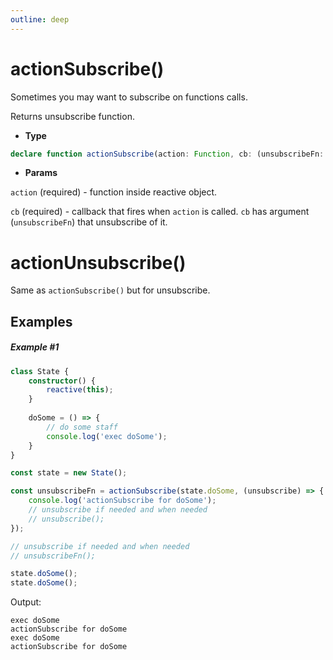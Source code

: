 ```yaml
---
outline: deep
---
```


# actionSubscribe()

Sometimes you may want to subscribe on functions calls.

Returns unsubscribe function.

- **Type**
```typescript
declare function actionSubscribe(action: Function, cb: (unsubscribeFn: Function) => any): () => void;
```

- **Params**

`action` (required) - function inside reactive object.

`cb` (required) - callback that fires when `action` is called. `cb` has 
argument (`unsubscribeFn`) that unsubscribe of it.

# actionUnsubscribe()
Same as `actionSubscribe()` but for unsubscribe.

## Examples

##### Example #1

```typescript
class State {    
    constructor() {
        reactive(this);
    }
    
    doSome = () => {
        // do some staff
        console.log('exec doSome');
    }
}

const state = new State();

const unsubscribeFn = actionSubscribe(state.doSome, (unsubscribe) => {
    console.log('actionSubscribe for doSome');
    // unsubscribe if needed and when needed
    // unsubscribe();
});

// unsubscribe if needed and when needed
// unsubscribeFn();

state.doSome();
state.doSome();
```
Output:
```
exec doSome
actionSubscribe for doSome
exec doSome
actionSubscribe for doSome
```
